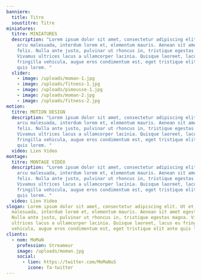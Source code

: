 ```yaml
---
banniere:
  title: Titre
  soustitre: Titre
miniatures:
  titre: MINIATURES
  description: "Lorem ipsum dolor sit amet, consectetur adipiscing elit. Ut et
    arcu malesuada, interdum lorem et, elementum mauris. Aenean sit amet egestas
    felis. Nulla ante justo, pulvinar ut rhoncus in, tristique egestas magna.
    Vivamus ultrices lacus a ullamcorper lacinia. Quisque laoreet, lacus eu
    fringilla vehicula, augue eros condimentum est, eget tristique elit ante
    quis lorem. "
  slider:
    - image: /uploads/moman-1.jpg
    - image: /uploads/fitness-1.jpg
    - image: /uploads/pimousse-1.jpg
    - image: /uploads/moman-2.jpg
    - image: /uploads/fitness-2.jpg
motion:
  titre: MOTION DESIGN
  description: "Lorem ipsum dolor sit amet, consectetur adipiscing elit. Ut et
    arcu malesuada, interdum lorem et, elementum mauris. Aenean sit amet egestas
    felis. Nulla ante justo, pulvinar ut rhoncus in, tristique egestas magna.
    Vivamus ultrices lacus a ullamcorper lacinia. Quisque laoreet, lacus eu
    fringilla vehicula, augue eros condimentum est, eget tristique elit ante
    quis lorem. "
  video: Lien Video
montage:
  titre: MONTAGE VIDEO
  description: "Lorem ipsum dolor sit amet, consectetur adipiscing elit. Ut et
    arcu malesuada, interdum lorem et, elementum mauris. Aenean sit amet egestas
    felis. Nulla ante justo, pulvinar ut rhoncus in, tristique egestas magna.
    Vivamus ultrices lacus a ullamcorper lacinia. Quisque laoreet, lacus eu
    fringilla vehicula, augue eros condimentum est, eget tristique elit ante
    quis lorem. "
  video: Lien Video
slogan: Lorem ipsum dolor sit amet, consectetur adipiscing elit. Ut et arcu
  malesuada, interdum lorem et, elementum mauris. Aenean sit amet egestas felis.
  Nulla ante justo, pulvinar ut rhoncus in, tristique egestas magna. Vivamus
  ultrices lacus a ullamcorper lacinia. Quisque laoreet, lacus eu fringilla
  vehicula, augue eros condimentum est, eget tristique elit ante quis lorem.
clients:
  - nom: MoMaN
    profession: Streameur
    image: /uploads/moman.jpg
    social:
      - lien: https://twitter.com/MoMaNuS
        icone: fa-twitter
---
```

